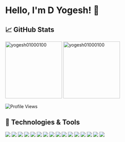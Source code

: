 # Hello, I'm D Yogesh! 👋

<!-- Consider adding a personal statement or a short introduction about yourself here. -->

## 📈 GitHub Stats

<p>
  <img height="180em" src="https://github-readme-stats.vercel.app/api/top-langs/?username=yogesh01000100&locale=en&layout=donut&theme=radical&langs_count=5&hide=kotlin,rust&show_icons=true" alt="yogesh01000100" />
  <img height="180em" src="https://github-readme-stats.vercel.app/api?username=yogesh01000100&show_icons=true&locale=en&theme=radical" alt="yogesh01000100" />
  <p>
  <img src="https://komarev.com/ghpvc/?username=Yogesh01000100&color=blue" alt="Profile Views" />
</p>
</p>

## 🔧 Technologies & Tools

![](https://img.shields.io/badge/Code-JavaScript-informational?style=flat&logo=javascript&logoColor=white&color=2bbc8a)
![](https://img.shields.io/badge/Code-Node.js-informational?style=flat&logo=node.js&logoColor=white&color=2bbc8a)
![](https://img.shields.io/badge/Framework-Next.js-informational?style=flat&logo=next.js&logoColor=white&color=2bbc8a)
![](https://img.shields.io/badge/Style-TailwindCSS-informational?style=flat&logo=tailwind-css&logoColor=white&color=2bbc8a)
![](https://img.shields.io/badge/Database-MySQL-informational?style=flat&logo=mysql&logoColor=white&color=2bbc8a)
![](https://img.shields.io/badge/Database-SQLite-informational?style=flat&logo=sqlite&logoColor=white&color=2bbc8a)
![](https://img.shields.io/badge/Database-MongoDB-informational?style=flat&logo=mongodb&logoColor=white&color=2bbc8a)
![](https://img.shields.io/badge/Backend-Express.js-informational?style=flat&logo=express&logoColor=white&color=2bbc8a)
![](https://img.shields.io/badge/ORM-Prisma-informational?style=flat&logo=Prisma&logoColor=white&color=2bbc8a)
![](https://img.shields.io/badge/Code-Solidity-informational?style=flat&logo=solidity&logoColor=white&color=2bbc8a)
![](https://img.shields.io/badge/Tools-Git-informational?style=flat&logo=git&logoColor=white&color=2bbc8a)
![](https://img.shields.io/badge/Blockchain-Ethereum-informational?style=flat&logo=ethereum&logoColor=white&color=2bbc8a)
![](https://img.shields.io/badge/Web3-Web3.js-informational?style=flat&logo=web3.js&logoColor=white&color=2bbc8a)
![](https://img.shields.io/badge/Tools-GitHub-informational?style=flat&logo=github&logoColor=white&color=2bbc8a)
![](https://img.shields.io/badge/Code-TypeScript-informational?style=flat&logo=typescript&logoColor=white&color=2bbc8a)
![](https://img.shields.io/badge/Framework-React.js-informational?style=flat&logo=react&logoColor=white&color=2bbc8a)

<!-- Add more badges as needed -->
<!-- Include other projects and links to the repositories -->
<!-- Feel free to add a fun fact or a personal hobby here to give a more personal touch to your profile README. -->
